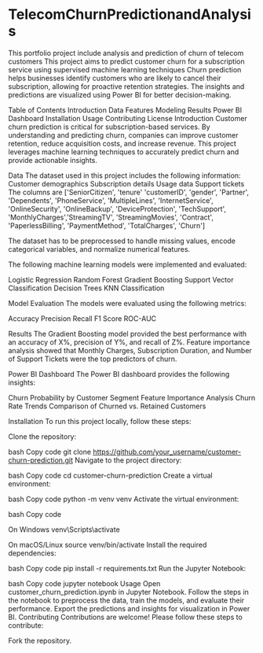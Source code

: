 # TelecomChurnPredictionandAnalysis
This portfolio project include analysis and prediction of churn of telecom customers
This project aims to predict customer churn for a subscription service using supervised machine learning techniques Churn prediction helps businesses identify customers who are likely to cancel their subscription, allowing for proactive retention strategies. The insights and predictions are visualized using Power BI for better decision-making.

Table of Contents Introduction Data Features Modeling Results Power BI Dashboard Installation Usage Contributing License Introduction Customer churn prediction is critical for subscription-based services. By understanding and predicting churn, companies can improve customer retention, reduce acquisition costs, and increase revenue. This project leverages machine learning techniques to accurately predict churn and provide actionable insights.

Data The dataset used in this project includes the following information: Customer demographics Subscription details Usage data Support tickets The columns are ['SeniorCitizen', 'tenure' 'customerID', 'gender', 'Partner', 'Dependents', 'PhoneService', 'MultipleLines', 'InternetService', 'OnlineSecurity', 'OnlineBackup', 'DeviceProtection', 'TechSupport', 'MonthlyCharges','StreamingTV', 'StreamingMovies', 'Contract', 'PaperlessBilling', 'PaymentMethod', 'TotalCharges', 'Churn']

The dataset has to be preprocessed to handle missing values, encode categorical variables, and normalize numerical features.

The following machine learning models were implemented and evaluated:

Logistic Regression Random Forest Gradient Boosting Support Vector Classification Decision Trees KNN Classification

Model Evaluation The models were evaluated using the following metrics:

Accuracy Precision Recall F1 Score ROC-AUC

Results The Gradient Boosting model provided the best performance with an accuracy of X%, precision of Y%, and recall of Z%. Feature importance analysis showed that Monthly Charges, Subscription Duration, and Number of Support Tickets were the top predictors of churn.

Power BI Dashboard The Power BI dashboard provides the following insights:

Churn Probability by Customer Segment Feature Importance Analysis Churn Rate Trends Comparison of Churned vs. Retained Customers

Installation To run this project locally, follow these steps:

Clone the repository:

bash Copy code git clone https://github.com/your_username/customer-churn-prediction.git Navigate to the project directory:

bash Copy code cd customer-churn-prediction Create a virtual environment:

bash Copy code python -m venv venv Activate the virtual environment:

bash Copy code

On Windows
venv\Scripts\activate

On macOS/Linux
source venv/bin/activate Install the required dependencies:

bash Copy code pip install -r requirements.txt Run the Jupyter Notebook:

bash Copy code jupyter notebook Usage Open customer_churn_prediction.ipynb in Jupyter Notebook. Follow the steps in the notebook to preprocess the data, train the models, and evaluate their performance. Export the predictions and insights for visualization in Power BI. Contributing Contributions are welcome! Please follow these steps to contribute:

Fork the repository.
